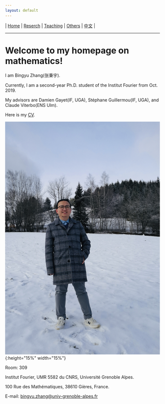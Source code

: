 ```yaml
---
layout: default
---
```




| [Home](index.md)  | [Reserch](research-en.md)    | [Teaching](teaching-en.md) | [Others](others-en.md)        | [中文](index-ch.md) |

* * *
# Welcome to my homepage on mathematics!

I am Bingyu Zhang(张秉宇).

Currently, I am a second-year Ph.D. student of the Institut Fourier from Oct. 2019.

My advisors are Damien Gayet(IF, UGA), Stéphane Guillermou(IF, UGA), and Claude Viterbo(ENS Ulm).

Here is my [CV](CV.pdf).

![title](me.jpeg){:height="15%" width="15%"}

Room: 309

Institut Fourier, UMR 5582 du CNRS, Université Grenoble Alpes. 

100 Rue des Mathématiques, 38610 Gières, France.

E-mail: bingyu.zhang@univ-grenoble-alpes.fr











